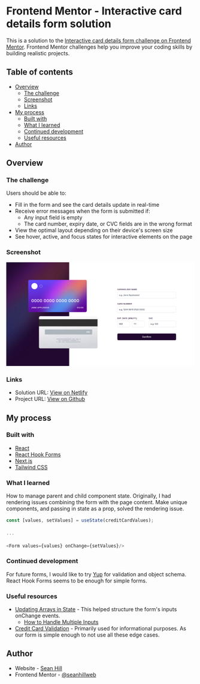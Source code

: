 # Frontend Mentor - Interactive card details form solution

This is a solution to the [Interactive card details form challenge on Frontend Mentor](https://www.frontendmentor.io/challenges/interactive-card-details-form-XpS8cKZDWw). Frontend Mentor challenges help you improve your coding skills by building realistic projects. 

## Table of contents

- [Overview](#overview)
  - [The challenge](#the-challenge)
  - [Screenshot](#screenshot)
  - [Links](#links)
- [My process](#my-process)
  - [Built with](#built-with)
  - [What I learned](#what-i-learned)
  - [Continued development](#continued-development)
  - [Useful resources](#useful-resources)
- [Author](#author)

## Overview

### The challenge

Users should be able to:

- Fill in the form and see the card details update in real-time
- Receive error messages when the form is submitted if:
  - Any input field is empty
  - The card number, expiry date, or CVC fields are in the wrong format
- View the optimal layout depending on their device's screen size
- See hover, active, and focus states for interactive elements on the page

### Screenshot

![](./screenshot.png)

### Links

- Solution URL: [View on Netlify](https://fem-card-details-form-seanhillweb.netlify.app/)
- Project URL: [View on Github](https://github.com/seanhillweb/frontend-mentor-interactive-card-details-form)

## My process

### Built with

- [React](https://reactjs.org/)
- [React Hook Forms](https://www.react-hook-form.com/)
- [Next.js](https://nextjs.org/)
- [Tailwind CSS](https://tailwindcss.com/)

### What I learned

How to manage parent and child component state. Originally, I had rendering issues combining the form with the page content. Make unique components, and passing in state as a prop, solved the rendering issue.

```js
const [values, setValues] = useState(creditCardValues);

...

<Form values={values} onChange={setValues}/>
```

### Continued development

For future forms, I would like to try [Yup](https://github.com/jquense/yup) for validation and object schema. React Hook Forms seems to be enough for simple forms.

### Useful resources

- [Updating Arrays in State](https://react.dev/learn/updating-arrays-in-state) - This helped structure the form's inputs onChange events.
  - [How to Handle Multiple Inputs](https://dev.to/deboragaleano/how-to-handle-multiple-inputs-in-react-55el)
- [Credit Card Validation](https://medium.com/hootsuite-engineering/a-comprehensive-guide-to-validating-and-formatting-credit-cards-b9fa63ec7863) - Primarily used for informational purposes. As our form is simple enough to not use all these edge cases.

## Author

- Website - [Sean Hill](https://www.seanhillweb.com)
- Frontend Mentor - [@seanhillweb](https://www.frontendmentor.io/profile/seanhillweb)
